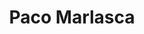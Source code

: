 ---
layout: profile
title: Paco Marlasca
pic: /assets/img/profiles/paco.jpg
badges: [/assets/img/badges/barca.png]
description: Developer | Culé | La Masía
twitter: https://twitter.com/mcpaco95
mail: mailto:mcpaco95@gmail.com
---